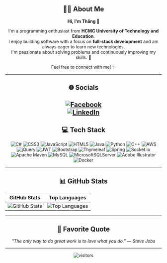 <div align="center">
  
## 👨‍💻 About Me

**Hi, I'm Thắng 👋**

I'm a programming enthusiast from **HCMC University of Technology and Education**.  
I enjoy building software with a focus on **full-stack development** and am always eager to learn new technologies.  
I'm passionate about solving problems and continuously improving my skills. 🚀

Feel free to connect with me! ✨

---
## 🌐 Socials  
[![Facebook](https://img.shields.io/badge/Facebook-%231877F2.svg?logo=Facebook&logoColor=white)](https://facebook.com/pthngws)  
[![LinkedIn](https://img.shields.io/badge/LinkedIn-%230077B5.svg?logo=LinkedIn&logoColor=white)](https://linkedin.com/in/pthngws)
---

## 💻 Tech Stack  

![C#](https://img.shields.io/badge/-C%23-%23239120.svg?style=for-the-badge&logo=c-sharp&logoColor=white) 
![CSS3](https://img.shields.io/badge/-CSS3-%231572B6.svg?style=for-the-badge&logo=css3&logoColor=white) 
![JavaScript](https://img.shields.io/badge/-JavaScript-%23323330.svg?style=for-the-badge&logo=javascript&logoColor=%23F7DF1E) 
![HTML5](https://img.shields.io/badge/-HTML5-%23E34F26.svg?style=for-the-badge&logo=html5&logoColor=white) 
![Java](https://img.shields.io/badge/-Java-%23ED8B00.svg?style=for-the-badge&logo=java&logoColor=white) 
![Python](https://img.shields.io/badge/-Python-3670A0?style=for-the-badge&logo=python&logoColor=ffdd54) 
![C++](https://img.shields.io/badge/-C++-%2300599C.svg?style=for-the-badge&logo=c%2B%2B&logoColor=white) 
![AWS](https://img.shields.io/badge/-AWS-%23FF9900.svg?style=for-the-badge&logo=amazon-aws&logoColor=white) 
![jQuery](https://img.shields.io/badge/-jQuery-%230769AD.svg?style=for-the-badge&logo=jquery&logoColor=white) 
![JWT](https://img.shields.io/badge/-JWT-black?style=for-the-badge&logo=JSON%20web%20tokens) 
![Bootstrap](https://img.shields.io/badge/-Bootstrap-%23563D7C.svg?style=for-the-badge&logo=bootstrap&logoColor=white) 
![Thymeleaf](https://img.shields.io/badge/-Thymeleaf-%23005C0F.svg?style=for-the-badge&logo=Thymeleaf&logoColor=white) 
![Spring](https://img.shields.io/badge/-Spring-%236DB33F.svg?style=for-the-badge&logo=spring&logoColor=white) 
![Socket.io](https://img.shields.io/badge/-Socket.io-black?style=for-the-badge&logo=socket.io&badgeColor=010101) 
![Apache Maven](https://img.shields.io/badge/-Apache%20Maven-C71A36?style=for-the-badge&logo=Apache%20Maven&logoColor=white) 
![MySQL](https://img.shields.io/badge/-MySQL-%2300f.svg?style=for-the-badge&logo=mysql&logoColor=white) 
![MicrosoftSQLServer](https://img.shields.io/badge/-Microsoft%20SQL%20Server-CC2927?style=for-the-badge&logo=microsoft%20sql%20server&logoColor=white) 
![Adobe Illustrator](https://img.shields.io/badge/-Adobe%20Illustrator-%23FF9A00.svg?style=for-the-badge&logo=adobeillustrator&logoColor=white) 
![Docker](https://img.shields.io/badge/-Docker-%230db7ed.svg?style=for-the-badge&logo=docker&logoColor=white)


---

## 📊 GitHub Stats  

| GitHub Stats | Top Languages |
|--------------|---------------|
| ![GitHub Stats](https://github-readme-stats.vercel.app/api?username=pthngws&theme=tokyonight&hide_border=true&include_all_commits=false&count_private=false) | ![Top Languages](https://github-readme-stats.vercel.app/api/top-langs/?username=pthngws&theme=tokyonight&hide_border=true&include_all_commits=false&count_private=false&layout=compact) |
---

## 🌟 Favorite Quote  

_"The only way to do great work is to love what you do." — Steve Jobs_  

--- 
![visitors](https://visitor-badge.laobi.icu/badge?page_id=pthngws.pthngws)

</div>


